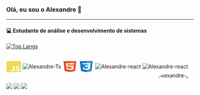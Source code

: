 ### Olá, eu sou o Alexandre 👋
---
  #### 💻 Estudante de análise e desenvolvimento de sistemas
  
[![Top Langs](https://github-readme-stats.vercel.app/api/top-langs/?username=AlexandreMiguel021&layout=compact&theme=nightowl)](https://github.com/anuraghazra/github-readme-stats)



<div style="display: inline_block;"><br>
  <img align="center" alt="Alexandre-Js" height="30" width="40" src="https://raw.githubusercontent.com/devicons/devicon/master/icons/javascript/javascript-plain.svg">
  <img align="center" alt="Alexandre-Ts" height="30" width="40" src="https://cdn.jsdelivr.net/gh/devicons/devicon/icons/typescript/typescript-original.svg">
  <img align="center" alt="Alexandre-HTML" height="30" width="40" src="https://raw.githubusercontent.com/devicons/devicon/master/icons/html5/html5-original.svg">
  <img align="center" alt="Alexandre-CSS" height="30" width="40" src="https://raw.githubusercontent.com/devicons/devicon/master/icons/css3/css3-original.svg">
  <img align="center" alt="Alexandre-react" height="30" width="40" src="https://cdn.jsdelivr.net/gh/devicons/devicon/icons/react/react-original.svg" />
    <img align="center" alt="Alexandre-react" height="30" width="40" src="https://cdn.jsdelivr.net/gh/devicons/devicon/icons/tailwindcss/tailwindcss-plain.svg" />
  
  <img align="right" alt="Alexandre-pic" height="250" style="border-radius:50px;" src="https://cdn.discordapp.com/attachments/922557394419056671/923058762208653352/img-github.png">
</div>


## 

<div> 
  <a href="https://www.instagram.com/alexandre.miguell/" target="_blank"><img src="https://img.shields.io/badge/-Instagram-%23E4405F?style=for-the-badge&logo=instagram&logoColor=white" target="_blank"></a>
  <a href = "mailto:alexandrefreitasmiguel@alunos.utfpr.edu.br"><img src="https://img.shields.io/badge/-Gmail-%23333?style=for-the-badge&logo=gmail&logoColor=white" target="_blank"></a>
  <a href="https://www.linkedin.com/in/alexandremiguel021/" target="_blank"><img src="https://img.shields.io/badge/-LinkedIn-%230077B5?style=for-the-badge&logo=linkedin&logoColor=white" target="_blank"></a> 
</div>
